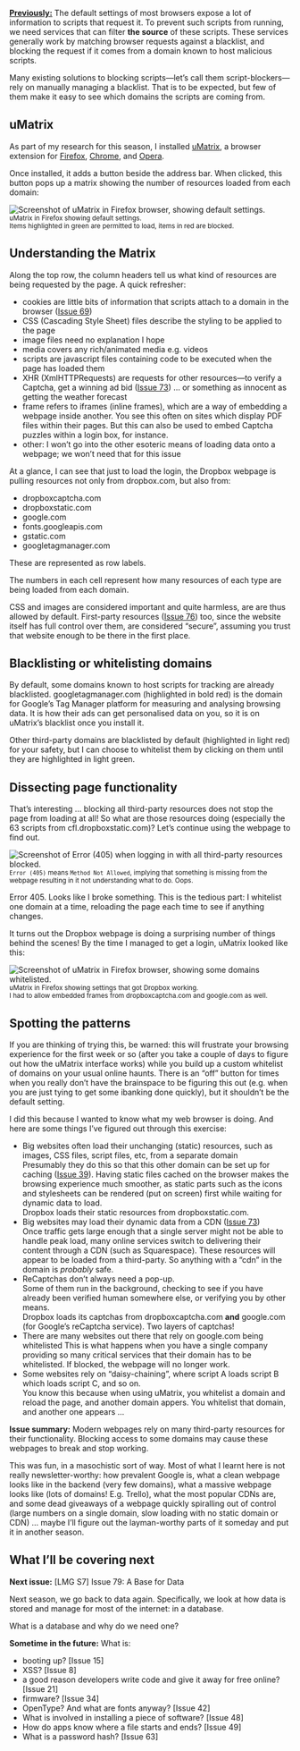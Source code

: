 [**Previously:**](https://buttondown.email/laymansguide/archive/) The default settings of most browsers expose a lot of information to scripts that request it. To prevent such scripts from running, we need services that can filter **the source** of these scripts. These services generally work by matching browser requests against a blacklist, and blocking the request if it comes from a domain known to host malicious scripts.

Many existing solutions to blocking scripts—let’s call them script-blockers—rely on manually managing a blacklist. That is to be expected, but few of them make it easy to see which domains the scripts are coming from.

## uMatrix

As part of my research for this season, I installed [uMatrix](https://github.com/gorhill/uMatrix), a browser extension for [Firefox](https://addons.mozilla.org/firefox/addon/umatrix/), [Chrome](https://chrome.google.com/webstore/detail/%C2%B5matrix/ogfcmafjalglgifnmanfmnieipoejdcf), and [Opera](https://addons.opera.com/en-gb/extensions/details/umatrix/).

Once installed, it adds a button beside the address bar. When clicked, this button pops up a matrix showing the number of resources loaded from each domain:

![Screenshot of uMatrix in Firefox browser, showing default settings.](https://github.com/ngjunsiang/laymansguide/blob/release/season6/issue078/issue078_01.png?raw=true)<br />
<small>uMatrix in Firefox showing default settings.<br />
Items highlighted in green are permitted to load, items in red are blocked.</small>

## Understanding the Matrix

Along the top row, the column headers tell us what kind of resources are being requested by the page. A quick refresher:

- cookies are little bits of information that scripts attach to a domain in the browser ([Issue 69](https://buttondown.email/laymansguide/archive/lmg-s6-issue-69-the-cookie-monster/))
- CSS (Cascading Style Sheet) files describe the styling to be applied to the page
- image files need no explanation I hope
- media covers any rich/animated media e.g. videos
- scripts are javascript files containing code to be executed when the page has loaded them
- XHR (XmlHTTPRequests) are requests for other resources—to verify a Captcha, get a winning ad bid ([Issue 73](https://buttondown.email/laymansguide/archive/lmg-s6-issue-73-the-heart-of-darkness-header/)) … or something as innocent as getting the weather forecast
- frame refers to iframes (inline frames), which are a way of embedding a webpage inside another. You see this often on sites which display PDF files within their pages. But this can also be used to embed Captcha puzzles within a login box, for instance.
- other: I won’t go into the other esoteric means of loading data onto a webpage; we won’t need that for this issue

At a glance, I can see that just to load the login, the Dropbox webpage is pulling resources not only from dropbox.com, but also from:

- dropboxcaptcha.com
- dropboxstatic.com
- google.com
- fonts.googleapis.com
- gstatic.com
- googletagmanager.com

These are represented as row labels.

The numbers in each cell represent how many resources of each type are being loaded from each domain.

CSS and images are considered important and quite harmless, are are thus allowed by default. First-party resources ([Issue 76](https://buttondown.email/laymansguide/archive/lmg-s6-issue-76-third-parties-and-cross-site/)) too, since the website itself has full control over them, are considered “secure”, assuming you trust that website enough to be there in the first place.

## Blacklisting or whitelisting domains

By default, some domains known to host scripts for tracking are already blacklisted. googletagmanager.com (highlighted in bold red) is the domain for Google’s Tag Manager platform for measuring and analysing browsing data. It is how their ads can get personalised data on you, so it is on uMatrix’s blacklist once you install it.

Other third-party domains are blacklisted by default (highlighted in light red) for your safety, but I can choose to whitelist them by clicking on them until they are highlighted in light green.

## Dissecting page functionality

That’s interesting … blocking all third-party resources does not stop the page from loading at all! So what are those resources doing (especially the 63 scripts from cfl.dropboxstatic.com)? Let’s continue using the webpage to find out.

![Screenshot of Error (405) when logging in with all third-party resources blocked.](https://github.com/ngjunsiang/laymansguide/blob/release/season6/issue078/issue078_02.png?raw=true)<br />
<small>`Error (405)` means `Method Not Allowed`, implying that something is missing from the webpage resulting in it not understanding what to do. Oops.</small>

Error 405. Looks like I broke something. This is the tedious part: I whitelist one domain at a time, reloading the page each time to see if anything changes.

It turns out the Dropbox webpage is doing a surprising number of things behind the scenes! By the time I managed to get a login, uMatrix looked like this:

![Screenshot of uMatrix in Firefox browser, showing some domains whitelisted.](https://github.com/ngjunsiang/laymansguide/blob/release/season6/issue078/issue078_03.png?raw=true)<br />
<small>uMatrix in Firefox showing settings that got Dropbox working.<br />
I had to allow embedded frames from dropboxcaptcha.com and google.com as well.</small>

## Spotting the patterns

If you are thinking of trying this, be warned: this will frustrate your browsing experience for the first week or so (after you take a couple of days to figure out how the uMatrix interface works) while you build up a custom whitelist of domains on your usual online haunts. There is an “off” button for times when you really don’t have the brainspace to be figuring this out (e.g. when you are just tying to get some ibanking done quickly), but it shouldn’t be the default setting.

I did this because I wanted to know what my web browser is doing. And here are some things I’ve figured out through this exercise:

- Big websites often load their unchanging (static) resources, such as images, CSS files, script files, etc, from a separate domain  
  Presumably they do this so that this other domain can be set up for caching ([Issue 39](https://buttondown.email/laymansguide/archive/lmg-s3-issue-39-caches-and-caching/)). Having static files cached on the browser makes the browsing experience much smoother, as static parts such as the icons and stylesheets can be rendered (put on screen) first while waiting for dynamic data to load.  
  Dropbox loads their static resources from dropboxstatic.com.
- Big websites may load their dynamic data from a CDN ([Issue 73](https://buttondown.email/laymansguide/archive/lmg-s6-issue-73-the-heart-of-darkness-header/))  
  Once traffic gets large enough that a single server might not be able to handle peak load, many online services switch to delivering their content through a CDN (such as Squarespace). These resources will appear to be loaded from a third-party. So anything with a “cdn” in the domain is *probably* safe.
- ReCaptchas don’t always need a pop-up.  
  Some of them run in the background, checking to see if you have already been verified human somewhere else, or verifying you by other means.  
  Dropbox loads its captchas from dropboxcaptcha.com **and** google.com (for Google’s reCaptcha service). Two layers of captchas!
- There are many websites out there that rely on google.com being whitelisted
  This is what happens when you have a single company providing so many critical services that their domain has to be whitelisted. If blocked, the webpage will no longer work.
- Some websites rely on “daisy-chaining”, where script A loads script B which loads script C, and so on.  
  You know this because when using uMatrix, you whitelist a domain and reload the page, and another domain appers. You whitelist that domain, and another one appears …

**Issue summary:** Modern webpages rely on many third-party resources for their functionality. Blocking access to some domains may cause these webpages to break and stop working.

This was fun, in a masochistic sort of way. Most of what I learnt here is not really newsletter-worthy: how prevalent Google is, what a clean webpage looks like in the backend (very few domains), what a massive webpage looks like (lots of domains! E.g. Trello), what the most popular CDNs are, and some dead giveaways of a webpage quickly spiralling out of control (large numbers on a single domain, slow loading with no static domain or CDN) … maybe I’ll figure out the layman-worthy parts of it someday and put it in another  season.

## What I’ll be covering next

**Next issue:** [LMG S7] Issue 79: A Base for Data

Next season, we go back to data again. Specifically, we look at how data is stored and manage for most of the internet: in a database.

What is a database and why do we need one?

**Sometime in the future:** What is:

- booting up? [Issue 15]
- XSS? [Issue 8]
- a good reason developers write code and give it away for free online? [Issue 21]
- firmware? [Issue 34]
- OpenType? And what are fonts anyway? [Issue 42]
- What is involved in installing a piece of software? [Issue 48]
- How do apps know where a file starts and ends? [Issue 49]
- What is a password hash? [Issue 63]
